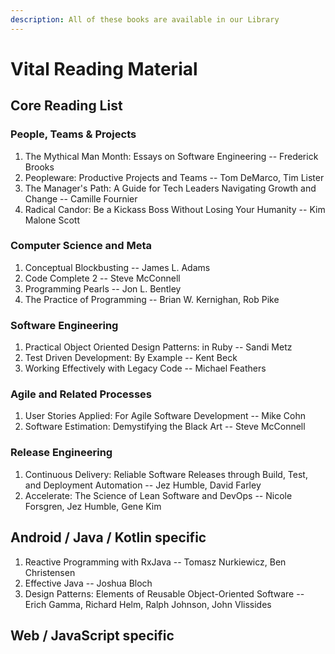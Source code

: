 ```yaml
---
description: All of these books are available in our Library
---
```


# Vital Reading Material

## Core Reading List

### People, Teams & Projects

1. The Mythical Man Month: Essays on Software Engineering -- Frederick Brooks
2. Peopleware: Productive Projects and Teams -- Tom DeMarco, Tim Lister
3. The Manager's Path: A Guide for Tech Leaders Navigating Growth and Change -- Camille Fournier
4. Radical Candor: Be a Kickass Boss Without Losing Your Humanity -- Kim Malone Scott

### Computer Science and Meta

1. Conceptual Blockbusting -- James L. Adams
2. Code Complete 2 -- Steve McConnell
3. Programming Pearls -- Jon L. Bentley
4. The Practice of Programming -- Brian W. Kernighan, Rob Pike

### Software Engineering

1. Practical Object Oriented Design Patterns: in Ruby -- Sandi Metz
2. Test Driven Development: By Example -- Kent Beck
3. Working Effectively with Legacy Code -- Michael Feathers

### Agile and Related Processes

1. User Stories Applied: For Agile Software Development -- Mike Cohn
2. Software Estimation: Demystifying the Black Art -- Steve McConnell

### Release Engineering

1. Continuous Delivery: Reliable Software Releases through Build, Test, and Deployment Automation -- Jez Humble, David Farley
2. Accelerate: The Science of Lean Software and DevOps -- Nicole Forsgren, Jez Humble, Gene Kim

## Android / Java / Kotlin specific

1. Reactive Programming with RxJava -- Tomasz Nurkiewicz, Ben Christensen 
2. Effective Java -- Joshua Bloch
3. Design Patterns: Elements of Reusable Object-Oriented Software -- Erich Gamma, Richard Helm, Ralph Johnson, John Vlissides

## Web / JavaScript specific

